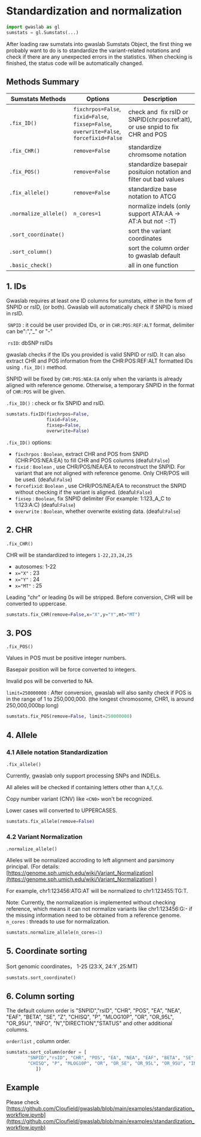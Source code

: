 # Standardization and normalization

```python
import gwaslab as gl
sumstats = gl.Sumstats(...)
```

After loading raw sumstats into gwaslab Sumstats Object, the first thing we probably want to do is to standardize the variant-related notations and check if there are any unexpected errors in the statistics. When checking is finished, the status code will be automatically changed.

## Methods Summary

| Sumstats Methods      | Options                                                      | Description                                                                    |
| --------------------- | ------------------------------------------------------------ | ------------------------------------------------------------------------------ |
| `.fix_ID()`           | `fixchrpos=False`, <br/>`fixid=False`, <br/>`fixsep=False`,<br/>`overwrite=False`,<br/>`forcefixid=False` | check and  fix rsID or SNPID(chr:pos:ref:alt), or use snpid to fix CHR and POS |
| `.fix_CHR()`          | `remove=False`                                               | standardize chromsome notation                                                 |
| `.fix_POS()`          | `remove=False`                                               | standardize basepair posituion notation and filter out bad values              |
| `.fix_allele()`       | `remove=False`                                               | standardize base notation to ATCG                                              |
| `.normalize_allele()` | `n_cores=1`                                                  | normalize indels (only support ATA:AA -> AT:A but not -:T)                     |
| `.sort_coordinate()`  |                                                              | sort the variant coordinates                                                   |
| `.sort_column()`  |                                                              | sort the column order to gwaslab default                                                   |
| `.basic_check()`  |                                                              | all in one function                                              |

## 1. IDs

Gwaslab requires at least one ID columns for sumstats, either in the form of SNPID or rsID, (or both). Gwaslab will automatically check if SNPID is mixed in rsID.

 `SNPID` : it could be user provided IDs, or in `CHR:POS:REF:ALT` format, delimiter can be":","_" or "-"

 `rsID`: dbSNP rsIDs

gwaslab checks if the IDs you provided is valid SNPID or rsID.  It can also extract CHR and POS information from the CHR:POS:REF:ALT formatted IDs using `.fix_ID()` method.

SNPID will be fixed by `CHR:POS:NEA:EA`  only when the variants is already aligned with reference genome. Otherwise, a temporary SNPID in the format of `CHR:POS` will be given.

`.fix_ID()` : check or fix SNPID and rsID.   

```python
sumstats.fixID(fixchrpos=False,
               fixid=False,
               fixsep=False,
               overwrite=False)
```
`.fix_ID()` options:

- `fixchrpos` : `Boolean`, extract CHR and POS from SNPID (CHR:POS:NEA:EA) to fill CHR and POS columns (deaful:`False`)
- `fixid` : `Boolean` ,  use CHR/POS/NEA/EA to reconstruct the SNPID. For variant that are not aligned with reference genome. Only CHR/POS will be used. (deaful:`False`)
- `forcefixid`: `Boolean` ,  use CHR/POS/NEA/EA to reconstruct the SNPID without checking if the variant is aligned. (deaful:`False`)
- `fixsep` : `Boolean`, fix SNPID delimiter (For example: 1:123_A_C to 1:123:A:C) (deaful:`False`)
- `overwrite` : `Boolean`, whether overwrite existing data. (deaful:`False`)

## 2. CHR

`.fix_CHR()`

CHR will be standardized to integers `1-22,23,24,25`
- autosomes: 1-22
- `x="X"` : 23
- `x="Y"` : 24
- `x="MT"` : 25

Leading "chr" or leading 0s will be stripped. Before conversion, CHR will be converted to uppercase.

```python
sumstats.fix_CHR(remove=False,x="X",y="Y",mt="MT")
```

## 3. POS

`.fix_POS()`

Values in POS must be positive integer numbers.

Basepair position will be force converted to integers.

Invalid pos will be converted to NA. 

`limit=250000000` : After conversion, gwaslab will also sanity check if POS is in the range of 1 to 250,000,000. (the longest chromosome, CHR1, is around 250,000,000bp long)  

```python
sumstats.fix_POS(remove=False, limit=250000000)
```

## 4. Allele

### 4.1 Allele notation Standardization

`.fix_allele()`

Currently, gwaslab only support processing SNPs and INDELs.

All alleles will be checked if containing letters other than `A`,`T`,`C`,`G`.

Copy number variant (CNV) like `<CN0>` won't be recognized.

Lower cases will converted to UPPERCASES.

```python
sumstats.fix_allele(remove=False)
```

### 4.2 Variant Normalization

`.normalize_allele()`

Alleles will be normalized accroding to left alignment and parsimony principal. (For details: [https://genome.sph.umich.edu/wiki/Variant_Normalization](https://genome.sph.umich.edu/wiki/Variant_Normalization) )

For example, chr1:123456:ATG:AT will be normalized to chr1:123455:TG:T.

Note: Currently, the normalizeation is implemented without checking reference, which means it can not normalize variants like chr1:123456:G:- if the missing information need to be obtained from a reference genome. 
`n_cores` : threads to use for normalization.

```python
sumstats.normalize_allele(n_cores=1)
```

## 5. Coordinate sorting

Sort genomic coordinates， 1-25 (23:X, 24:Y ,25:MT)

```python
sumstats.sort_coordinate()
```

## 6. Column sorting

The default column order is "SNPID","rsID", "CHR", "POS", "EA", "NEA", "EAF", "BETA", "SE", "Z",  "CHISQ", "P", "MLOG10P", "OR", "OR_95L", "OR_95U", "INFO", "N","DIRECTION","STATUS" and other additional columns.

`order`:`list` , column order.

```python
sumstats.sort_column(order = [
        "SNPID","rsID", "CHR", "POS", "EA", "NEA", "EAF", "BETA", "SE", "Z",
        "CHISQ", "P", "MLOG10P", "OR", "OR_SE", "OR_95L", "OR_95U", "INFO", "N","DIRECTION","STATUS"
           ])
```

## Example
Please check [https://github.com/Cloufield/gwaslab/blob/main/examples/standardization_workflow.ipynb](https://github.com/Cloufield/gwaslab/blob/main/examples/standardization_workflow.ipynb)
